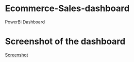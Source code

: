 # Ecommerce-Sales-dashboard
PowerBi Dashboard

# Screenshot of the dashboard
[Screenshot](./dashboard.png)
